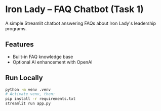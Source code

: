 # Iron Lady – FAQ Chatbot (Task 1)

A simple Streamlit chatbot answering FAQs about Iron Lady's leadership programs.

## Features
- Built-in FAQ knowledge base
- Optional AI enhancement with OpenAI

## Run Locally
```bash
python -m venv .venv
# Activate venv, then:
pip install -r requirements.txt
streamlit run app.py
